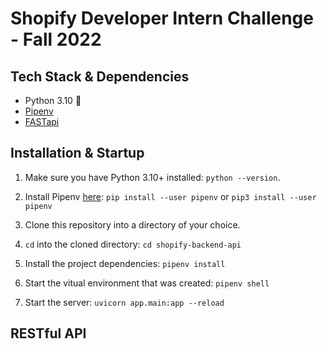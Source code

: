 # Shopify Developer Intern Challenge - Fall 2022

## Tech Stack & Dependencies

- Python 3.10 :snake:
- [Pipenv](https://pipenv.pypa.io/en/latest/)
- [FASTapi](https://fastapi.tiangolo.com/)

## Installation & Startup

1. Make sure you have Python 3.10+ installed:
`python --version`.

2. Install Pipenv [here](https://pipenv.pypa.io/en/latest/#install-pipenv-today):
`pip install --user pipenv` or `pip3 install --user pipenv`

3. Clone this repository into a directory of your choice.

4. `cd` into the cloned directory: `cd shopify-backend-api`

5. Install the project dependencies: `pipenv install`

6. Start the vitual environment that was created: `pipenv shell`

7. Start the server: `uvicorn app.main:app --reload`

## RESTful API

